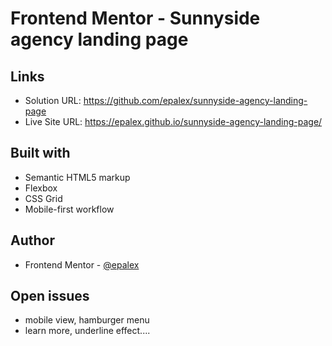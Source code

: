# Frontend Mentor - Sunnyside agency landing page

## Links

- Solution URL: https://github.com/epalex/sunnyside-agency-landing-page
- Live Site URL: https://epalex.github.io/sunnyside-agency-landing-page/

## Built with

- Semantic HTML5 markup
- Flexbox
- CSS Grid
- Mobile-first workflow

## Author

- Frontend Mentor - [@epalex](https://www.frontendmentor.io/profile/epalex)

## Open issues

- mobile view, hamburger menu
- learn more, underline effect....
